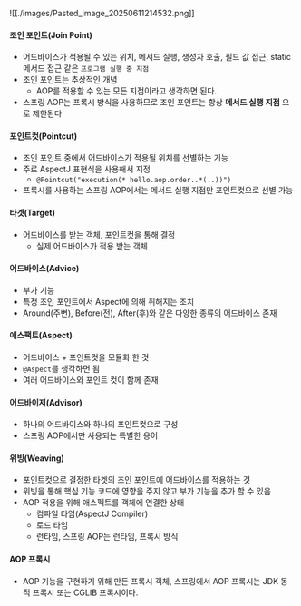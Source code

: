 
![[./images/Pasted_image_20250611214532.png]]

#### 조인 포인트(Join Point)
- 어드바이스가 적용될 수 있는 위치, 메서드 실행, 생성자 호출, 필드 값 접근, static 메서드 접근 같은 `프로그램 실행 중 지점`
- 조인 포인트는 추상적인 개념
	- AOP를 적용할 수 있는 모든 지점이라고 생각하면 된다.
- 스프링 AOP는 프록시 방식을 사용하므로 조인 포인트는 항상 __메서드 실행 지점__ 으로 제한된다

#### 포인트컷(Pointcut)
- 조인 포인트 중에서 어드바이스가 적용될 위치를 선별하는 기능
- 주로 AspectJ 표현식을 사용해서 지정
	- `@Pointcut("execution(* hello.aop.order..*(..))")`
- 프록시를 사용하는 스프링 AOP에서는 메서드 실행 지점만 포인트컷으로 선별 가능

#### 타겟(Target)
- 어드바이스를 받는 객체, 포인트컷을 통해 결정
	- 실제 어드바이스가 적용 받는 객체

#### 어드바이스(Advice)
- 부가 기능
- 특정 조인 포인트에서 Aspect에 의해 취해지는 조치
- Around(주변), Before(전), After(후)와 같은 다양한 종류의 어드바이스 존재

#### 애스팩트(Aspect)
- 어드바이스 + 포인트컷을 모듈화 한 것
- `@Aspect`를 생각하면 됨
- 여러 어드바이스와 포인트 컷이 함께 존재

#### 어드바이저(Advisor)
- 하나의 어드바이스와 하나의 포인트컷으로 구성
- 스프링 AOP에서만 사용되는 특별한 용어

#### 위빙(Weaving)
- 포인트컷으로 결정한 타겟의 조인 포인트에 어드바이스를 적용하는 것
- 위빙을 통해 핵심 기능 코드에 영향을 주지 않고 부가 기능을 추가 할 수 있음
- AOP 적용을 위해 애스펙트를 객체에 연결한 상태
	- 컴파일 타임(AspectJ Compiler)
	- 로드 타임
	- 런타임, 스프링 AOP는 런타임, 프록시 방식

#### AOP 프록시
- AOP 기능을 구현하기 위해 만든 프록시 객체, 스프링에서 AOP 프록시는 JDK 동적 프록시 또는 CGLIB 프록시이다.